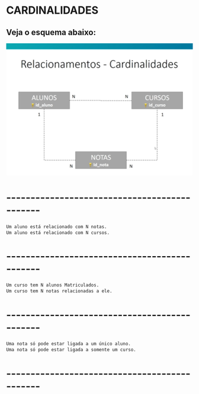 # CARDINALIDADES
## Veja o esquema abaixo:
![cardinalidade](https://github.com/ERONILDOJUNIOR/SQL-introdu-o/blob/main/imagens/cardinalidade1.png)
# ---------------------------------------------
    Um aluno está relacionado com N notas.
    Um aluno está relacionado com N cursos.
# ---------------------------------------------
    Um curso tem N alunos Matriculados.
    Um curso tem N notas relacionadas a ele.
# ---------------------------------------------
    Uma nota só pode estar ligada a um único aluno.
    Uma nota só pode estar ligada a somente um curso.
# ---------------------------------------------


